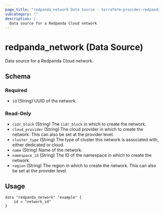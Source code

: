 ```yaml
---
page_title: "redpanda_network Data Source - terraform-provider-redpanda"
subcategory: ""
description: |-
  Data source for a Redpanda Cloud network
---
```


# redpanda_network (Data Source)

Data source for a Redpanda Cloud network.

<!-- schema generated by tfplugindocs -->
## Schema

### Required

- `id` (String) UUID of the network.

### Read-Only

- `cidr_block` (String) The `cidr_block` in which to create the network.
- `cloud_provider` (String) The cloud provider in which to create the network. This can also be set at the provider level.
- `cluster_type` (String) The type of cluster this network is associated with, either dedicated or cloud.
- `name` (String) Name of the network.
- `namespace_id` (String) The ID of the namespace in which to create the network.
- `region` (String) The region in which to create the network. This can also be set at the provider level.

## Usage

```hcl
data "redpanda_network" "example" {
    id = "network_id"
}
```